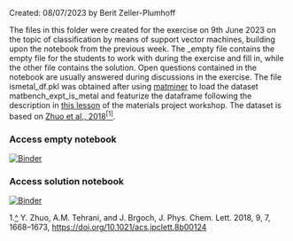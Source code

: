 Created: 08/07/2023 by Berit Zeller-Plumhoff

The files in this folder were created for the exercise on 9th June 2023 on the topic of classification by means of support vector machines, building upon the notebook from the previous week. The _empty file contains the empty file for the students to work with during the exercise and fill in, while the other file contains the solution. Open questions contained in the notebook are usually answered during discussions in the exercise. The file ismetal_df.pkl was obtained after using [matminer](https://hackingmaterials.lbl.gov/matminer/#) to load the dataset matbench_expt_is_metal and featurize the dataframe following the description in [this lesson](https://workshop.materialsproject.org/lessons/08_ml_matminer/matminer-notes/) of the materials project workshop. The dataset is based on [Zhuo et al., 2018](https://pubs.acs.org/doi/pdf/10.1021/acs.jpclett.8b00124)<a name="cite_ref-1"></a>[<sup>[1]</sup>](#cite_note-1).

### Access empty notebook

[![Binder](https://mybinder.org/badge_logo.svg)](https://mybinder.org/v2/gh/beritzellerplumhoff/teaching_ds_2023/HEAD?labpath=%2Fjupyter%20notebooks%2F20230609_SVM%2F20230609_Classification_ROC_knn_DecTree_RF_SVM_new_empty.ipynb)

### Access solution notebook

[![Binder](https://mybinder.org/badge_logo.svg)](https://mybinder.org/v2/gh/beritzellerplumhoff/teaching_ds_2023/HEAD?labpath=%2Fjupyter%20notebooks%2F20230609_SVM%2F20230609_Classification_ROC_knn_DecTree_RF_SVM_new.ipynb)

<a name="cite_note-1"></a>1.[^](#cite_ref-1) Y. Zhuo, A.M. Tehrani, and J. Brgoch, J. Phys. Chem. Lett. 2018, 9, 7, 1668–1673, https://doi.org/10.1021/acs.jpclett.8b00124

